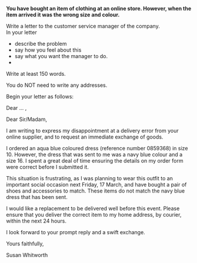 **You have bought an item of clothing at an online store. However, when the item arrived it was the wrong size and colour.**

 Write a letter to the customer service manager of the company.   
 In your letter

 - describe the problem
 - say how you feel about this
 - say what you want the manager to do.  
 -
Write at least 150 words.

You do NOT need to write any addresses.

Begin your letter as follows:

Dear ... ,  

Dear Sir/Madam,

I am writing to express my disappointment at a delivery error from your online supplier, and to request an immediate exchange of goods.

I ordered an aqua blue coloured dress (reference number 0859368) in size 10. However, the dress that was sent to me was a navy blue colour and a size 16. I spent a great deal of time ensuring the details on my order form were correct before I submitted it.

This situation is frustrating, as I was planning to wear this outfit to an important social occasion next Friday, 17 March, and have bought a pair of shoes and accessories to match. These items do not match the navy blue dress that has been sent.

I would like a replacement to be delivered well before this event. Please ensure that you deliver the correct item to my home address, by courier, within the next 24 hours.

I look forward to your prompt reply and a swift exchange.

Yours faithfully,

Susan Whitworth
